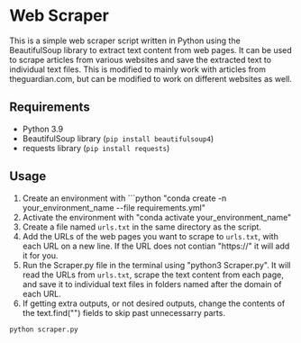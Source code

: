 # Web Scraper

This is a simple web scraper script written in Python using the BeautifulSoup library to extract text content from web pages. It can be used to scrape articles from various websites and save the extracted text to individual text files.  This is modified to mainly work with articles from theguardian.com, but can be modified to work on different websites as well.

## Requirements

- Python 3.9
- BeautifulSoup library (`pip install beautifulsoup4`)
- requests library (`pip install requests`)

## Usage

1. Create an environment with ```python
"conda create -n your_environment_name --file requirements.yml"
2. Activate the environment with "conda activate your_environment_name"
3. Create a file named `urls.txt` in the same directory as the script.
4. Add the URLs of the web pages you want to scrape to `urls.txt`, with each URL on a new line.  If the URL does not contian "https://" it will add it for you.
5. Run the Scraper.py file in the terminal using "python3 Scraper.py". It will read the URLs from `urls.txt`, scrape the text content from each page, and save it to individual text files in folders named after the domain of each URL.
6. If getting extra outputs, or not desired outputs, change the contents of the text.find("") fields to skip past unnecessarry parts.

```python
python scraper.py
